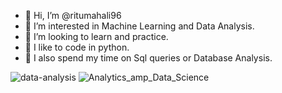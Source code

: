 - 👋 Hi, I’m @ritumahali96
- 👀 I’m interested in Machine Learning and Data Analysis.
- 💞️ I’m looking to learn and practice.
- 💞️ I like to code in python.
- 💞️ I also spend my time on Sql queries or Database Analysis.                                
<!---
ritumahali96/ritumahali96 is a ✨ special ✨ repository because its `README.md` (this file) appears on your GitHub profile.
You can click the Preview link to take a look at your changes.
--->
![data-analysis](https://user-images.githubusercontent.com/22495927/161414890-4c13ff0f-72d1-4c2d-a30f-1a28e1f6ec5c.gif)
![Analytics_amp_Data_Science](https://user-images.githubusercontent.com/22495927/161414895-6884f3ca-ba31-4e7c-aac0-376244e83784.gif)
